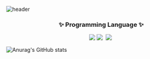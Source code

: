 ![header](https://capsule-render.vercel.app/api?type=wave&color=auto&height=300&section=header&text=김석환%20입니다!&fontSize=90)
<h3 align="center">✨ Programming Language ✨</h3>
<div align="center">
  <img src="https://img.shields.io/badge/python-20232a.svg?style=for-the-badge&logo=python&logoColor=3776AB" />
  <img src="https://img.shields.io/badge/C-F7DF1E.svg?style=for-the-badge&logo=C&logoColor=20232a" />&nbsp
  <img src="https://img.shields.io/badge/C++-E34F26.svg?style=for-the-badge&logo=C++&logoColor=white" />&nbsp
</div>


![Anurag's GitHub stats](https://github-readme-stats.vercel.app/api?username=ihatetmat&show_icons=true&theme=dark)
